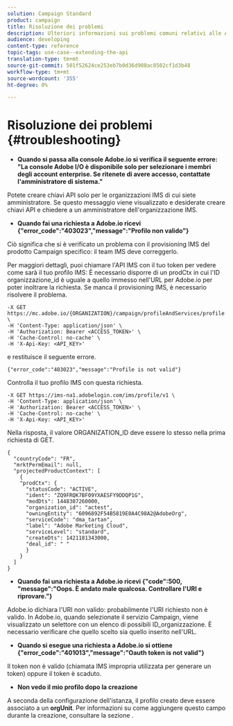 ```yaml
---
solution: Campaign Standard
product: campaign
title: Risoluzione dei problemi
description: Ulteriori informazioni sui problemi comuni relativi alle API Campaign Standard.
audience: developing
content-type: reference
topic-tags: use-case--extending-the-api
translation-type: tm+mt
source-git-commit: 501f52624ce253eb7b0d36d908ac8502cf1d3b48
workflow-type: tm+mt
source-wordcount: '355'
ht-degree: 0%

---
```



# Risoluzione dei problemi {#troubleshooting}

* **Quando si passa alla console Adobe.io  si verifica il seguente errore: &quot;La console  Adobe I/O è disponibile solo per selezionare i membri degli account enterprise. Se ritenete di avere accesso, contattate l&#39;amministratore di sistema.&quot;**

Potete creare chiavi API solo per le organizzazioni IMS di cui siete amministratore. Se questo messaggio viene visualizzato e desiderate creare chiavi API e chiedere a un amministratore dell&#39;organizzazione IMS.

* **Quando fai una richiesta a  Adobe.io ricevi {&quot;error_code&quot;:&quot;403023&quot;,&quot;message&quot;:&quot;Profilo non valido&quot;}**

Ciò significa che si è verificato un problema con il provisioning IMS del prodotto Campaign specifico: il team IMS deve correggerlo.

Per maggiori dettagli, puoi chiamare l&#39;API IMS con il tuo token per vedere come sarà il tuo profilo IMS: È necessario disporre di un prodCtx in cui l&#39;ID organizzazione_id è uguale a quello immesso nell&#39;URL per  Adobe.io per poter inoltrare la richiesta.
Se manca il provisioning IMS, è necessario risolvere il problema.

```
-X GET https://mc.adobe.io/{ORGANIZATION}/campaign/profileAndServices/profile \
-H 'Content-Type: application/json' \
-H 'Authorization: Bearer <ACCESS_TOKEN>' \
-H 'Cache-Control: no-cache' \
-H 'X-Api-Key: <API_KEY>'
```

e restituisce il seguente errore.

```
{"error_code":"403023","message":"Profile is not valid"}
```

Controlla il tuo profilo IMS con questa richiesta.

```
-X GET https://ims-na1.adobelogin.com/ims/profile/v1 \
-H 'Content-Type: application/json' \
-H 'Authorization: Bearer <ACCESS_TOKEN>' \
-H 'Cache-Control: no-cache' \
-H 'X-Api-Key: <API_KEY>'
```

Nella risposta, il valore ORGANIZATION_ID deve essere lo stesso nella prima richiesta di GET.

```
{
  "countryCode": "FR",
  "mrktPermEmail": null,
  "projectedProductContext": [
    {
    "prodCtx": {
      "statusCode": "ACTIVE",
      "ident": "ZQ9FRQK7BF09YXAESFY9DDQP1G",
      "modDts": 1448307260000,
      "organization_id": "actest",
      "owningEntity": "6096892F54B5819E0A4C98A2@AdobeOrg",
      "serviceCode": "dma_tartan",
      "label": "Adobe Marketing Cloud",
      "serviceLevel": "standard",
      "createDts": 1421181343000,
      "deal_id": " "
      }
    }
  ]
}
```

* **Quando fai una richiesta a  Adobe.io ricevi {&quot;code&quot;:500, &quot;message&quot;:&quot;Oops. È andato male qualcosa. Controllare l&#39;URI e riprovare.&quot;}**

 Adobe.io dichiara l&#39;URI non valido: probabilmente l&#39;URI richiesto non è valido. In  Adobe.io, quando selezionate il servizio Campaign, viene visualizzato un selettore con un elenco di possibili ID_organizzazione. È necessario verificare che quello scelto sia quello inserito nell&#39;URL.

* **Quando si esegue una richiesta a  Adobe.io si ottiene {&quot;error_code&quot;:&quot;401013&quot;,&quot;message&quot;:&quot;Oauth token is not valid&quot;}**

Il token non è valido (chiamata IMS impropria utilizzata per generare un token) oppure il token è scaduto.

* **Non vedo il mio profilo dopo la creazione**

A seconda della configurazione dell&#39;istanza, il profilo creato deve essere associato a un **orgUnit**. Per informazioni su come aggiungere questo campo durante la creazione, consultare la sezione [](../../api/using/creating-profiles.md).

<!-- * (error duplicate key : quand tu crées un profile qui existe déjà , il faut faire un patch pour updater le profile plutôt qu’un POST)

With Curl
List all profiles

Create a profile

Update the mobilePhone attribute of a profile

API Calls on Service

GET the list of services

-->

<!--

How to find and use a filter?
Error codes:

* PAtch sur Age = message d'erreur :
500
Cannot update the 'age' property that is read-only
'age' property is not valid for the 'profile' resource.
-->

<!--
How to filter a list of subscribed profiles with available profile filters ? by date (by les filtres dispo sur la ressource) ?

Pattern classique :

recupérer la liste des subscriptions filtrées d'un profile
1) get sur profile
2) recup PKey
3) get sur PKey
4) get sur href des subscriptions

Comment savoir quel filtre appliquer ?

1) get sur metadata de profile
2) retourne description de la collection subscription
3) get sur la valeur du champ resTarget
4) get sur le href dans filters
5) retourne les filtres applicables sur l'url des data.

-->
